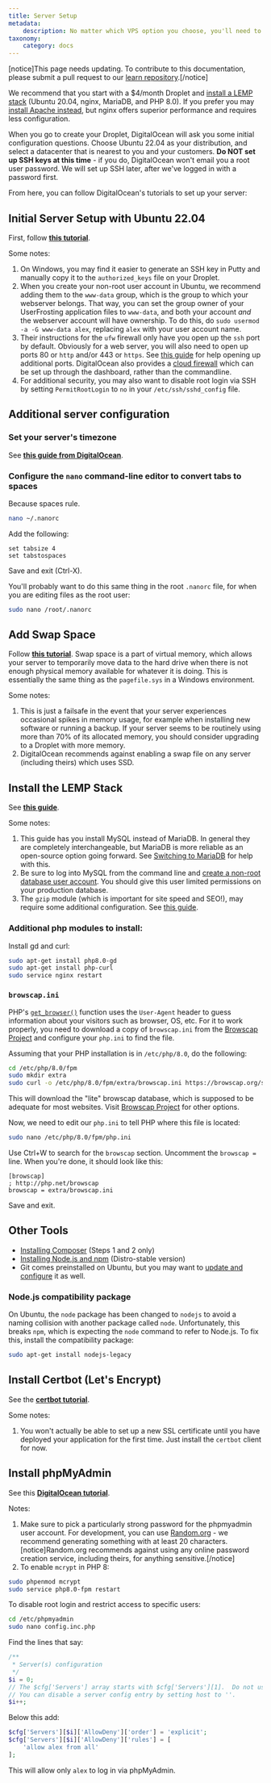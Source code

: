 ```yaml
---
title: Server Setup
metadata:
    description: No matter which VPS option you choose, you'll need to make sure that you have the required software installed and properly configured for UserFrosting.
taxonomy:
    category: docs
---
```


[notice]This page needs updating. To contribute to this documentation, please submit a pull request to our [learn repository](https://github.com/userfrosting/learn/tree/master/pages).[/notice]

We recommend that you start with a $4/month Droplet and [install a LEMP stack](https://marketplace.digitalocean.com/apps/lemp) (Ubuntu 20.04, nginx, MariaDB, and PHP 8.0). If you prefer you may [install Apache instead](https://marketplace.digitalocean.com/apps/lamp), but nginx offers superior performance and requires less configuration.

When you go to create your Droplet, DigitalOcean will ask you some initial configuration questions. Choose Ubuntu 22.04 as your distribution, and select a datacenter that is nearest to you and your customers. **Do NOT set up SSH keys at this time** - if you do, DigitalOcean won't email you a root user password. We will set up SSH later, after we've logged in with a password first.

From here, you can follow DigitalOcean's tutorials to set up your server:

## Initial Server Setup with Ubuntu 22.04

First, follow [**this tutorial**](https://www.digitalocean.com/community/tutorials/initial-server-setup-with-ubuntu-22-04).

Some notes:

1. On Windows, you may find it easier to generate an SSH key in Putty and manually copy it to the `authorized_keys` file on your Droplet.
2. When you create your non-root user account in Ubuntu, we recommend adding them to the `www-data` group, which is the group to which your webserver belongs. That way, you can set the group owner of your UserFrosting application files to `www-data`, and both your account _and_ the webserver account will have ownership. To do this, do `sudo usermod -a -G www-data alex`, replacing `alex` with your user account name.
3. Their instructions for the `ufw` firewall only have you open up the `ssh` port by default. Obviously for a web server, you will also need to open up ports 80 or `http` and/or 443 or `https`. See [this guide](https://www.digitalocean.com/community/tutorials/how-to-set-up-a-firewall-with-ufw-on-ubuntu-20-04#step-5-allowing-other-connections) for help opening up additional ports. DigitalOcean also provides a [cloud firewall](https://docs.digitalocean.com/products/networking/firewalls/) which can be set up through the dashboard, rather than the commandline.
4. For additional security, you may also want to disable root login via SSH by setting `PermitRootLogin` to `no` in your `/etc/ssh/sshd_config` file.

## Additional server configuration

### Set your server's **timezone**

See [**this guide from DigitalOcean**](https://www.digitalocean.com/community/tutorials/how-to-set-up-time-synchronization-on-ubuntu-22-04).

### Configure the `nano` command-line editor to convert tabs to spaces

Because spaces rule.

```bash
nano ~/.nanorc
```

Add the following:

```
set tabsize 4
set tabstospaces
```

Save and exit (Ctrl-X).

You'll probably want to do this same thing in the root `.nanorc` file, for when you are editing files as the root user:

```bash
sudo nano /root/.nanorc
```

## Add Swap Space

Follow [**this tutorial**](https://www.digitalocean.com/community/tutorials/how-to-add-swap-space-on-ubuntu-22-04). Swap space is a part of virtual memory, which allows your server to temporarily move data to the hard drive when there is not enough physical memory available for whatever it is doing. This is essentially the same thing as the `pagefile.sys` in a Windows environment.

Some notes:

1. This is just a failsafe in the event that your server experiences occasional spikes in memory usage, for example when installing new software or running a backup. If your server seems to be routinely using more than 70% of its allocated memory, you should consider upgrading to a Droplet with more memory.
2. DigitalOcean recommends against enabling a swap file on any server (including theirs) which uses SSD.

## Install the LEMP Stack

See [**this guide**](https://www.digitalocean.com/community/tutorials/how-to-install-linux-nginx-mysql-php-lemp-stack-on-ubuntu-22-04).

Some notes:

1. This guide has you install MySQL instead of MariaDB. In general they are completely interchangeable, but MariaDB is more reliable as an open-source option going forward. See [Switching to MariaDB](https://www.digitalocean.com/community/tutorials/switching-to-mariadb-from-mysql) for help with this.
2. Be sure to log into MySQL from the command line and [create a non-root database user account](https://www.digitalocean.com/community/tutorials/how-to-create-a-new-user-and-grant-permissions-in-mysql). You should give this user limited permissions on your production database.
3. The `gzip` module (which is important for site speed and SEO!), may require some additional configuration. See [this guide](https://www.digitalocean.com/community/tutorials/how-to-improve-website-performance-using-gzip-and-nginx-on-ubuntu-22-04).

### Additional php modules to install:

Install gd and curl:

```bash
sudo apt-get install php8.0-gd
sudo apt-get install php-curl
sudo service nginx restart
```

### `browscap.ini`

PHP's [`get_browser()`](http://php.net/manual/en/function.get-browser.php) function uses the `User-Agent` header to guess information about your visitors such as browser, OS, etc. For it to work properly, you need to download a copy of `browscap.ini` from the [Browscap Project](https://browscap.org) and configure your `php.ini` to find the file.

Assuming that your PHP installation is in `/etc/php/8.0`, do the following:

```bash
cd /etc/php/8.0/fpm
sudo mkdir extra
sudo curl -o /etc/php/8.0/fpm/extra/browscap.ini https://browscap.org/stream?q=Lite_PHP_BrowsCapINI
```

This will download the "lite" browscap database, which is supposed to be adequate for most websites. Visit [Browscap Project](https://browscap.org) for other options.

Now, we need to edit our `php.ini` to tell PHP where this file is located:

```bash
sudo nano /etc/php/8.0/fpm/php.ini
```

Use Ctrl+W to search for the `browscap` section. Uncomment the `browscap = ` line. When you're done, it should look like this:

```
[browscap]
; http://php.net/browscap
browscap = extra/browscap.ini
```

Save and exit.

## Other Tools

- [Installing Composer](https://www.digitalocean.com/community/tutorials/how-to-install-and-use-composer-on-ubuntu-22-04) (Steps 1 and 2 only)
- [Installing Node.js and npm](https://www.digitalocean.com/community/tutorials/how-to-install-node-js-on-ubuntu-22-04) (Distro-stable version)
- Git comes preinstalled on Ubuntu, but you may want to [update and configure](https://www.digitalocean.com/community/tutorials/how-to-install-git-on-ubuntu-22-04) it as well.

### Node.js compatibility package

On Ubuntu, the `node` package has been changed to `nodejs` to avoid a naming collision with another package called `node`. Unfortunately, this breaks `npm`, which is expecting the `node` command to refer to Node.js. To fix this, install the compatibility package:

```bash
sudo apt-get install nodejs-legacy
```

## Install Certbot (Let's Encrypt)

See the [**certbot tutorial**](https://certbot.eff.org/#ubuntuxenial-nginx).

Some notes:

1. You won't actually be able to set up a new SSL certificate until you have deployed your application for the first time. Just install the `certbot` client for now.

## Install phpMyAdmin

See this [**DigitalOcean tutorial**](https://www.digitalocean.com/community/tutorials/how-to-install-and-secure-phpmyadmin-with-nginx-on-an-ubuntu-22-04-server).

Notes:

1. Make sure to pick a particularly strong password for the phpmyadmin user account. For development, you can use [Random.org](https://www.random.org/passwords/) - we recommend generating something with at least 20 characters. [notice]Random.org recommends against using any online password creation service, including theirs, for anything sensitive.[/notice]
2. To enable `mcrypt` in PHP 8:

```bash
sudo phpenmod mcrypt
sudo service php8.0-fpm restart
```

To disable root login and restrict access to specific users:

```bash
cd /etc/phpmyadmin
sudo nano config.inc.php
```

Find the lines that say:

```php
/**
 * Server(s) configuration
 */
$i = 0;
// The $cfg['Servers'] array starts with $cfg['Servers'][1].  Do not use $cfg['Servers'][0].
// You can disable a server config entry by setting host to ''.
$i++;
```

Below this add:

```php
$cfg['Servers'][$i]['AllowDeny']['order'] = 'explicit';
$cfg['Servers'][$i]['AllowDeny']['rules'] = [
    'allow alex from all'
];
```

This will allow only `alex` to log in via phpMyAdmin.
